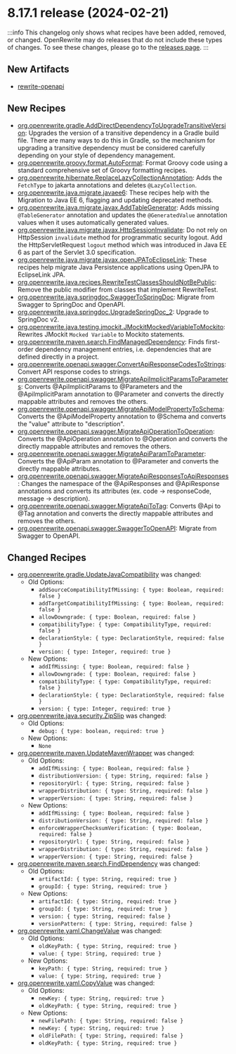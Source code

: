 # 8.17.1 release (2024-02-21)

:::info
This changelog only shows what recipes have been added, removed, or changed. OpenRewrite may do releases that do not include these types of changes. To see these changes, please go to the [releases page](https://github.com/openrewrite/rewrite/releases).
:::

## New Artifacts
* [rewrite-openapi](https://github.com/openrewrite/rewrite-openapi/)

## New Recipes

* [org.openrewrite.gradle.AddDirectDependencyToUpgradeTransitiveVersion](../../recipes/gradle/adddirectdependencytoupgradetransitiveversion): Upgrades the version of a transitive dependency in a Gradle build file. There are many ways to do this in Gradle, so the mechanism for upgrading a transitive dependency must be considered carefully depending on your style of dependency management. 
* [org.openrewrite.groovy.format.AutoFormat](../../recipes/groovy/format/autoformat): Format Groovy code using a standard comprehensive set of Groovy formatting recipes. 
* [org.openrewrite.hibernate.ReplaceLazyCollectionAnnotation](../../recipes/hibernate/replacelazycollectionannotation): Adds the `FetchType` to jakarta annotations and deletes `@LazyCollection`. 
* [org.openrewrite.java.migrate.javaee6](../../recipes/java/migrate/javaee6): These recipes help with the Migration to Java EE 6, flagging and updating deprecated methods. 
* [org.openrewrite.java.migrate.javax.AddTableGenerator](../../recipes/java/migrate/javax/addtablegenerator): Adds missing `@TableGenerator` annotation and updates the `@GeneratedValue` annotation values when it uses automatically generated values. 
* [org.openrewrite.java.migrate.javax.HttpSessionInvalidate](../../recipes/java/migrate/javax/httpsessioninvalidate): Do not rely on HttpSession `invalidate` method for programmatic security logout. Add the HttpServletRequest `logout` method which was introduced in Java EE 6 as part of the Servlet 3.0 specification. 
* [org.openrewrite.java.migrate.javax.openJPAToEclipseLink](../../recipes/java/migrate/javax/openjpatoeclipselink): These recipes help migrate Java Persistence applications using OpenJPA to EclipseLink JPA. 
* [org.openrewrite.java.recipes.RewriteTestClassesShouldNotBePublic](../../recipes/java/recipes/rewritetestclassesshouldnotbepublic): Remove the public modifier from classes that implement RewriteTest. 
* [org.openrewrite.java.springdoc.SwaggerToSpringDoc](../../recipes/java/springdoc/swaggertospringdoc): Migrate from Swagger to SpringDoc and OpenAPI. 
* [org.openrewrite.java.springdoc.UpgradeSpringDoc_2](../../recipes/java/springdoc/upgradespringdoc_2): Upgrade to SpringDoc v2. 
* [org.openrewrite.java.testing.jmockit.JMockitMockedVariableToMockito](../../recipes/java/testing/jmockit/jmockitmockedvariabletomockito): Rewrites JMockit `Mocked Variable` to Mockito statements. 
* [org.openrewrite.maven.search.FindManagedDependency](../../recipes/maven/search/findmanageddependency): Finds first-order dependency management entries, i.e. dependencies that are defined directly in a project. 
* [org.openrewrite.openapi.swagger.ConvertApiResponseCodesToStrings](../../recipes/openapi/swagger/convertapiresponsecodestostrings): Convert API response codes to strings. 
* [org.openrewrite.openapi.swagger.MigrateApiImplicitParamsToParameters](../../recipes/openapi/swagger/migrateapiimplicitparamstoparameters): Converts @ApiImplicitParams to @Parameters and the @ApiImplicitParam annotation to @Parameter and converts the directly mappable attributes and removes the others. 
* [org.openrewrite.openapi.swagger.MigrateApiModelPropertyToSchema](../../recipes/openapi/swagger/migrateapimodelpropertytoschema): Converts the @ApiModelProperty annotation to @Schema and converts the "value" attribute to "description". 
* [org.openrewrite.openapi.swagger.MigrateApiOperationToOperation](../../recipes/openapi/swagger/migrateapioperationtooperation): Converts the @ApiOperation annotation to @Operation and converts the directly mappable attributes and removes the others. 
* [org.openrewrite.openapi.swagger.MigrateApiParamToParameter](../../recipes/openapi/swagger/migrateapiparamtoparameter): Converts the @ApiParam annotation to @Parameter and converts the directly mappable attributes. 
* [org.openrewrite.openapi.swagger.MigrateApiResponsesToApiResponses](../../recipes/openapi/swagger/migrateapiresponsestoapiresponses): Changes the namespace of the @ApiResponses and @ApiResponse annotations and converts its attributes (ex. code -> responseCode, message -> description). 
* [org.openrewrite.openapi.swagger.MigrateApiToTag](../../recipes/openapi/swagger/migrateapitotag): Converts @Api to @Tag annotation and converts the directly mappable attributes and removes the others. 
* [org.openrewrite.openapi.swagger.SwaggerToOpenAPI](../../recipes/openapi/swagger/swaggertoopenapi): Migrate from Swagger to OpenAPI. 

## Changed Recipes

* [org.openrewrite.gradle.UpdateJavaCompatibility](../../recipes/gradle/updatejavacompatibility) was changed:
  * Old Options:
    * `addSourceCompatibilityIfMissing: { type: Boolean, required: false }`
    * `addTargetCompatibilityIfMissing: { type: Boolean, required: false }`
    * `allowDowngrade: { type: Boolean, required: false }`
    * `compatibilityType: { type: CompatibilityType, required: false }`
    * `declarationStyle: { type: DeclarationStyle, required: false }`
    * `version: { type: Integer, required: true }`
  * New Options:
    * `addIfMissing: { type: Boolean, required: false }`
    * `allowDowngrade: { type: Boolean, required: false }`
    * `compatibilityType: { type: CompatibilityType, required: false }`
    * `declarationStyle: { type: DeclarationStyle, required: false }`
    * `version: { type: Integer, required: true }`
* [org.openrewrite.java.security.ZipSlip](../../recipes/java/security/zipslip) was changed:
  * Old Options:
    * `debug: { type: boolean, required: true }`
  * New Options:
    * `None`
* [org.openrewrite.maven.UpdateMavenWrapper](../../recipes/maven/updatemavenwrapper) was changed:
  * Old Options:
    * `addIfMissing: { type: Boolean, required: false }`
    * `distributionVersion: { type: String, required: false }`
    * `repositoryUrl: { type: String, required: false }`
    * `wrapperDistribution: { type: String, required: false }`
    * `wrapperVersion: { type: String, required: false }`
  * New Options:
    * `addIfMissing: { type: Boolean, required: false }`
    * `distributionVersion: { type: String, required: false }`
    * `enforceWrapperChecksumVerification: { type: Boolean, required: false }`
    * `repositoryUrl: { type: String, required: false }`
    * `wrapperDistribution: { type: String, required: false }`
    * `wrapperVersion: { type: String, required: false }`
* [org.openrewrite.maven.search.FindDependency](../../recipes/maven/search/finddependency) was changed:
  * Old Options:
    * `artifactId: { type: String, required: true }`
    * `groupId: { type: String, required: true }`
  * New Options:
    * `artifactId: { type: String, required: true }`
    * `groupId: { type: String, required: true }`
    * `version: { type: String, required: false }`
    * `versionPattern: { type: String, required: false }`
* [org.openrewrite.yaml.ChangeValue](../../recipes/yaml/changevalue) was changed:
  * Old Options:
    * `oldKeyPath: { type: String, required: true }`
    * `value: { type: String, required: true }`
  * New Options:
    * `keyPath: { type: String, required: true }`
    * `value: { type: String, required: true }`
* [org.openrewrite.yaml.CopyValue](../../recipes/yaml/copyvalue) was changed:
  * Old Options:
    * `newKey: { type: String, required: true }`
    * `oldKeyPath: { type: String, required: true }`
  * New Options:
    * `newFilePath: { type: String, required: false }`
    * `newKey: { type: String, required: true }`
    * `oldFilePath: { type: String, required: false }`
    * `oldKeyPath: { type: String, required: true }`